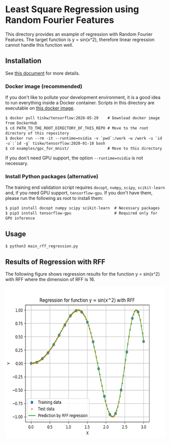 # Least Square Regression using Random Fourier Features

This directory provides an example of regression with Random Fourier Features.
The target function is y = sin(x^2), therefore linear regression cannot handle this function well.


## Installation

See [this document](https://tiskw.gitbook.io/rfflearn/) for more details.

### Docker image (recommended)

If you don't like to pollute your development environment, it is a good idea to run everything inside a Docker container.
Scripts in this directory are executable on [this docker image](https://hub.docker.com/repository/docker/tiskw/tensorflow).

```console
$ docker pull tiskw/tensorflow:2020-05-29    # Download docker image from DockerHub
$ cd PATH_TO_THE_ROOT_DIRECTORY_OF_THIS_REPO # Move to the root directory of this repository
$ docker run --rm -it --runtime=nvidia -v `pwd`:/work -w /work -u `id -u`:`id -g` tiskw/tensorflow:2020-01-18 bash
$ cd examples/gpc_for_mnist/                 # Move to this directory
```

If you don't need GPU support, the option `--runtime=nvidia` is not necessary.

### Install Python packages (alternative)

The training end validation script requires `docopt`, `numpy`, `scipy`, `scikit-learn` and, if you need GPU support, `tensorflow-gpu`.
If you don't have them, please run the following as root to install them:

```console
$ pip3 install docopt numpy scipy scikit-learn  # Necessary packages
$ pip3 install tensorflow-gpu                   # Required only for GPU inference
```


## Usage

```console
$ python3 main_rff_regression.py
```

## Results of Regression with RFF

The following figure shows regression results for the function y = sin(x^2) with RFF where the dimension of RFF is 16.

<div align="center">
  <img src="./figure_rff_regression.png" width="600" height="480" alt="Regression results for function y = sin(x^2) with RFF" />
</div>
